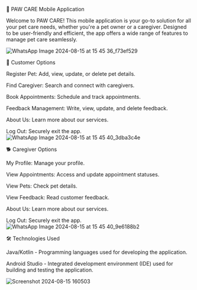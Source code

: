 🔧 PAW CARE Mobile Application

Welcome to PAW CARE! This mobile application is your go-to solution for all your pet care needs, whether you're a pet owner or a caregiver. Designed to be user-friendly and efficient, the app offers a wide range of features to manage pet care seamlessly.

![WhatsApp Image 2024-08-15 at 15 45 36_f73ef529](https://github.com/user-attachments/assets/a20c19dc-47f7-4094-bd9b-a7159145c292)

🐾 Customer Options

Register Pet: Add, view, update, or delete pet details.

Find Caregiver: Search and connect with caregivers.

Book Appointments: Schedule and track appointments.

Feedback Management: Write, view, update, and delete feedback.

About Us: Learn more about our services.

Log Out: Securely exit the app.
![WhatsApp Image 2024-08-15 at 15 45 40_3dba3c4e](https://github.com/user-attachments/assets/f921c1ea-3443-44e0-9b30-098530fff495)

🐕 Caregiver Options

My Profile: Manage your profile.

View Appointments: Access and update appointment statuses.

View Pets: Check pet details.

View Feedback: Read customer feedback.

About Us: Learn more about our services.

Log Out: Securely exit the app.
![WhatsApp Image 2024-08-15 at 15 45 40_9e6188b2](https://github.com/user-attachments/assets/8797a5c4-6c35-4126-9a0e-abb64c640dcf)

🛠️ Technologies Used

Java/Kotlin - Programming languages used for developing the application.

Android Studio - Integrated development environment (IDE) used for building and testing the application.

![Screenshot 2024-08-15 160503](https://github.com/user-attachments/assets/e802ab0c-38e2-4833-8afb-160d3115966c)

